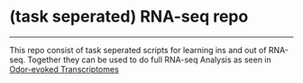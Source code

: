 # (task seperated) RNA-seq repo 

---
This repo consist of task seperated  scripts  for learning ins and out of RNA-seq. Together they can be used to do full RNA-seq Analysis as seen in [Odor-evoked Transcriptomes ](https://journals.plos.org/plosone/article?id=10.1371/journal.pone.0293018)


